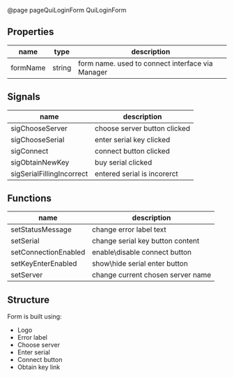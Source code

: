 @page pageQuiLoginForm QuiLoginForm

## Properties

| name          | type | description |
| ------------- | ---- | ----------- |
| formName | string | form name. used to connect interface via Manager |

## Signals

| name          | description |
| ------------- | ----------- |
| sigChooseServer | choose server button clicked |
| sigChooseSerial | enter serial key clicked |
| sigConnect | connect button clicked |
| sigObtainNewKey | buy serial clicked |
| sigSerialFillingIncorrect | entered serial is incorerct |

## Functions

| name          | description |
| ------------- | ----------- |
| setStatusMessage | change error label text |
| setSerial | change serial key button content |
| setConnectionEnabled | enable\\disable connect button |
| setKeyEnterEnabled | show\\hide serial enter button |
| setServer | change current chosen server name |

## Structure

Form is built using:
- Logo
- Error label
- Choose server
- Enter serial
- Connect button
- Obtain key link
